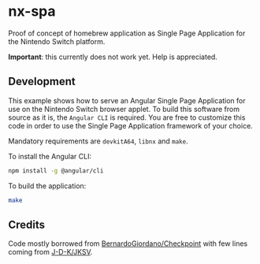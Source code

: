 # nx-spa

Proof of concept of homebrew application as Single Page Application for the Nintendo Switch platform.

**Important**: this currently does not work yet. Help is appreciated.

## Development

This example shows how to serve an Angular Single Page Application for use on the Nintendo Switch browser applet. To build this software from source as it is, the `Angular CLI` is required. You are free to customize this code in order to use the Single Page Application framework of your choice.

Mandatory requirements are `devkitA64`, `libnx` and `make`.

To install the Angular CLI:

```bash
npm install -g @angular/cli
```

To build the application:

```bash
make
```

## Credits

Code mostly borrowed from [BernardoGiordano/Checkpoint](https://github.com/BernardoGiordano/Checkpoint) with few lines coming from [J-D-K/JKSV](https://github.com/J-D-K/JKSV).